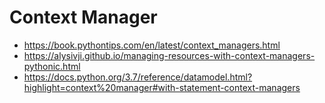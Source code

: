 # Context Manager
- <https://book.pythontips.com/en/latest/context_managers.html>
- <https://alysivji.github.io/managing-resources-with-context-managers-pythonic.html>
- <https://docs.python.org/3.7/reference/datamodel.html?highlight=context%20manager#with-statement-context-managers>
